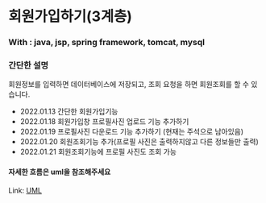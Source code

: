 # 회원가입하기(3계층)
### With : java, jsp, spring framework, tomcat, mysql
### 간단한 설명
회원정보를 입력하면 데이터베이스에 저장되고, 조회 요청을 하면 회원조회를 할 수 있습니다.
- 2022.01.13 간단한 회원가입기능
- 2022.01.18 회원가입창 프로필사진 업로드 기능 추가하기
- 2022.01.19 프로필사진 다운로드 기능 추가하기 (현재는 주석으로 남아있음)
- 2022.01.20 회원조회기능 추가(프로필 사진은 출력하지않고 다른 정보들만 출력)
- 2022.01.21 회원조회기능에 프로필 사진도 조회 가능


#### 자세한 흐름은 uml을 참조해주세요
Link: [UML]

[UML]: https://github.com/pengnim/studySpring/tree/main/%ED%9A%8C%EC%9B%90%EA%B4%80%EB%A6%AC(%EC%9D%B4%EB%AF%B8%EC%A7%80%EC%97%85%EB%A1%9C%EB%93%9C)/docu
